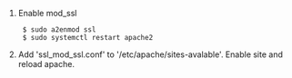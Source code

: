 


1. Enable mod_ssl

        $ sudo a2enmod ssl 
        $ sudo systemctl restart apache2

2. Add 'ssl_mod_ssl.conf' to '/etc/apache/sites-avalable'. Enable site
   and reload apache.
   